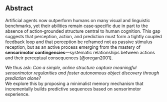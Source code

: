 ## Abstract

Artificial agents now outperform humans on many visual and linguistic benchmarks, yet their abilities remain case‑specific due in part to the absence of action‑grounded structure central to human cognition. This gap suggests that perception, action, and prediction must form a tightly coupled feedback loop and that perception be reframed not as passive stimulus reception, but as an active process emerging from the mastery of **sensorimotor contingencies**—systematic relationships between actions and their perceptual consequences [@oregan2001].

We thus ask: *Can a simple, online structure capture meaningful sensorimotor regularities and foster autonomous object discovery through prediction alone?*  
We explore this by proposing a minimalist memory mechanism that incrementally builds predictive sequences based on sensorimotor experience.
